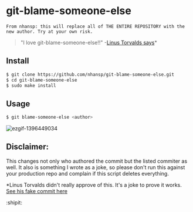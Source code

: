 # git-blame-someone-else
`From nhansp: this will replace all of THE ENTIRE REPOSITORY with the new author. Try at your own risk.`


> "I love git-blame-someone-else!!" -[Linus Torvalds says](https://github.com/jayphelps/git-blame-someone-else/commit/e5cfe4bb2190a2ae406d5f0b8f49c32ac0f01cd7)*

## Install

```bash
$ git clone https://github.com/nhansp/git-blame-someone-else.git
$ cd git-blame-someone-else
$ sudo make install
```

## Usage

```bash
$ git blame-someone-else <author>
```

![ezgif-1396449034](https://cloud.githubusercontent.com/assets/762949/12863650/068e2820-cc2e-11e5-80c5-6ebdb71f51ea.gif)

## Disclaimer:

This changes not only who authored the commit but the listed commiter as well. It also is something I wrote as a joke, so please don't run this against your production repo and complain if this script deletes everything.

*Linus Torvalds didn't really approve of this. It's a joke to prove it works. [See his fake commit here](https://github.com/jayphelps/git-blame-someone-else/commit/e5cfe4bb2190a2ae406d5f0b8f49c32ac0f01cd7)

:shipit:

